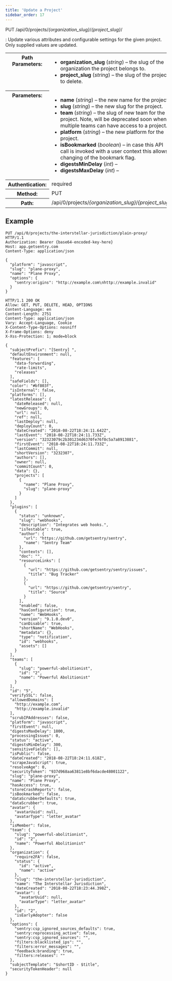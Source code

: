 ```yaml
---
title: 'Update a Project'
sidebar_order: 17
---
```


PUT /api/0/projects/_{organization_slug}_/_{project_slug}_/

: Update various attributes and configurable settings for the given project. Only supplied values are updated.

  <table class="table"><tbody valign="top"><tr><th>Path Parameters:</th><td><ul><li><strong>organization_slug</strong> (<em>string</em>) – the slug of the organization the project belongs to.</li><li><strong>project_slug</strong> (<em>string</em>) – the slug of the project to delete.</li></ul></td></tr><tr><th>Parameters:</th><td><ul><li><strong>name</strong> (<em>string</em>) – the new name for the project.</li><li><strong>slug</strong> (<em>string</em>) – the new slug for the project.</li><li><strong>team</strong> (<em>string</em>) – the slug of new team for the project. Note, will be deprecated soon when multiple teams can have access to a project.</li><li><strong>platform</strong> (<em>string</em>) – the new platform for the project.</li><li><strong>isBookmarked</strong> (<em>boolean</em>) – in case this API call is invoked with a user context this allows changing of the bookmark flag.</li><li><strong>digestsMinDelay</strong> (<em>int</em>) –</li><li><strong>digestsMaxDelay</strong> (<em>int</em>) –</li></ul></td></tr><tr><th>Authentication:</th><td>required</td></tr><tr><th>Method:</th><td>PUT</td></tr><tr><th>Path:</th><td>/api/0/projects/<em>{organization_slug}</em>/<em>{project_slug}</em>/</td></tr></tbody></table>

## Example

```http
PUT /api/0/projects/the-interstellar-jurisdiction/plain-proxy/ HTTP/1.1
Authorization: Bearer {base64-encoded-key-here}
Host: app.getsentry.com
Content-Type: application/json

{
  "platform": "javascript",
  "slug": "plane-proxy",
  "name": "Plane Proxy",
  "options": {
    "sentry:origins": "http://example.com\nhttp://example.invalid"
  }
}
```

```http
HTTP/1.1 200 OK
Allow: GET, PUT, DELETE, HEAD, OPTIONS
Content-Language: en
Content-Length: 2751
Content-Type: application/json
Vary: Accept-Language, Cookie
X-Content-Type-Options: nosniff
X-Frame-Options: deny
X-Xss-Protection: 1; mode=block

{
  "subjectPrefix": "[Sentry] ",
  "defaultEnvironment": null,
  "features": [
    "data-forwarding",
    "rate-limits",
    "releases"
  ],
  "safeFields": [],
  "color": "#bf803f",
  "isInternal": false,
  "platforms": [],
  "latestRelease": {
    "dateReleased": null,
    "newGroups": 0,
    "url": null,
    "ref": null,
    "lastDeploy": null,
    "deployCount": 0,
    "dateCreated": "2018-08-22T18:24:11.642Z",
    "lastEvent": "2018-08-22T18:24:11.733Z",
    "version": "32323079c2b301234d6370fe76f0c5a7a8913881",
    "firstEvent": "2018-08-22T18:24:11.733Z",
    "lastCommit": null,
    "shortVersion": "3232307",
    "authors": [],
    "owner": null,
    "commitCount": 0,
    "data": {},
    "projects": [
      {
        "name": "Plane Proxy",
        "slug": "plane-proxy"
      }
    ]
  },
  "plugins": [
    {
      "status": "unknown",
      "slug": "webhooks",
      "description": "Integrates web hooks.",
      "isTestable": true,
      "author": {
        "url": "https://github.com/getsentry/sentry",
        "name": "Sentry Team"
      },
      "contexts": [],
      "doc": "",
      "resourceLinks": [
        {
          "url": "https://github.com/getsentry/sentry/issues",
          "title": "Bug Tracker"
        },
        {
          "url": "https://github.com/getsentry/sentry",
          "title": "Source"
        }
      ],
      "enabled": false,
      "hasConfiguration": true,
      "name": "WebHooks",
      "version": "9.1.0.dev0",
      "canDisable": true,
      "shortName": "WebHooks",
      "metadata": {},
      "type": "notification",
      "id": "webhooks",
      "assets": []
    }
  ],
  "teams": [
    {
      "slug": "powerful-abolitionist",
      "id": "2",
      "name": "Powerful Abolitionist"
    }
  ],
  "id": "5",
  "verifySSL": false,
  "allowedDomains": [
    "http://example.com",
    "http://example.invalid"
  ],
  "scrubIPAddresses": false,
  "platform": "javascript",
  "firstEvent": null,
  "digestsMaxDelay": 1800,
  "processingIssues": 0,
  "status": "active",
  "digestsMinDelay": 300,
  "sensitiveFields": [],
  "isPublic": false,
  "dateCreated": "2018-08-22T18:24:11.618Z",
  "scrapeJavaScript": true,
  "resolveAge": 0,
  "securityToken": "937d968aa63811e8bf6dacde48001122",
  "slug": "plane-proxy",
  "name": "Plane Proxy",
  "hasAccess": true,
  "storeCrashReports": false,
  "isBookmarked": false,
  "dataScrubberDefaults": true,
  "dataScrubber": true,
  "avatar": {
    "avatarUuid": null,
    "avatarType": "letter_avatar"
  },
  "isMember": false,
  "team": {
    "slug": "powerful-abolitionist",
    "id": "2",
    "name": "Powerful Abolitionist"
  },
  "organization": {
    "require2FA": false,
    "status": {
      "id": "active",
      "name": "active"
    },
    "slug": "the-interstellar-jurisdiction",
    "name": "The Interstellar Jurisdiction",
    "dateCreated": "2018-08-22T18:23:44.398Z",
    "avatar": {
      "avatarUuid": null,
      "avatarType": "letter_avatar"
    },
    "id": "2",
    "isEarlyAdopter": false
  },
  "options": {
    "sentry:csp_ignored_sources_defaults": true,
    "sentry:reprocessing_active": false,
    "sentry:csp_ignored_sources": "",
    "filters:blacklisted_ips": "",
    "filters:error_messages": "",
    "feedback:branding": true,
    "filters:releases": ""
  },
  "subjectTemplate": "$shortID - $title",
  "securityTokenHeader": null
}
```
